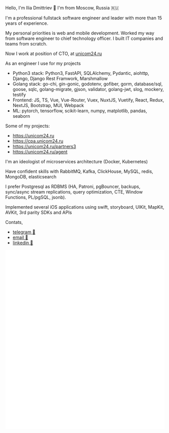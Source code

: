 Hello, I'm Ilia Dmittriev 👋 
I'm from Moscow, Russia 🇷🇺

I'm a professional fullstack software engineer and leader with more than 15 years of experience.

My personal priorities is web and mobile development.
Worked my way from software engineer to chief technology officer.
I built IT companies and teams from scratch.

Now I work at position of CTO, at [unicom24.ru](https://unicom24.ru)

As an engineer I use for my projects
* Python3 stack: Python3, FastAPI, SQLAlchemy, Pydantic, aiohttp, Django, Django Rest Framwork, Marshmallow
* Golang stack: go-chi, gin-gonic, godotenv, gofiber, gorm, database/sql, goose, sqlc, golang-migrate, gjson, validator, golang-jwt, slog, mockery, testify
* Frontend: JS, TS, Vue, Vue-Router, Vuex, NuxtJS, Vuetify, React, Redux, NextJS, Bootstrap, MUI, Webpack
* ML: pytorch, tensorflow, scikit-learn, numpy, matplotlib, pandas, seaborn

Some of my projects:
* https://unicom24.ru
* https://cpa.unicom24.ru
* https://unicom24.ru/partners3
* https://unicom24.ru/agent

I'm an ideologist of microservices architecture (Docker, Kubernetes)

Have confident skills with RabbitMQ, Kafka, ClickHouse, MySQL, redis, MongoDB, elasticsearch

I prefer Postgresql as RDBMS (HA, Patroni, pgBouncer, backups, sync/async stream replications, query optimization, CTE, Window Functions, PL/pgSQL, jsonb).

Implemented several iOS applications using swift, storyboard, UIKit, MapKit, AVKit, 3rd parity SDKs and APIs

Contats,
- [telegram 💬](https://t.me/iliadmitriev)
- [email 📨](mailto:ilia.dmitriev@gmail.com)
- [linkedin 🔗](https://www.linkedin.com/in/iliadmitriev)

![](lines-of-code.svg)

